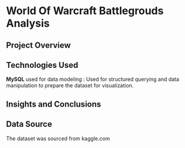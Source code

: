 #  World Of Warcraft Battlegrouds Analysis

## Project Overview
 


## Technologies Used

**MySQL** used for data modeling : Used for structured querying and data manipulation to prepare the dataset for visualization.
  

## Insights and Conclusions

## Data Source
    
The dataset was sourced from kaggle.com
